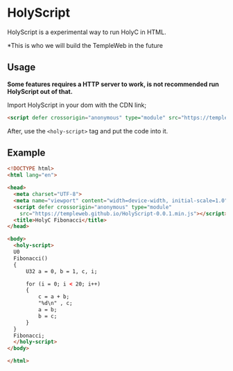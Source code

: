 # HolyScript

HolyScript is a experimental way to run HolyC in HTML.

*This is who we will build the TempleWeb in the future

## Usage

**Some features requires a HTTP server to work, is not recommended run HolyScript out of that.**

Import HolyScript in your dom with the CDN link;

```html
<script defer crossorigin="anonymous" type="module" src="https://templeweb.github.io/HolyScript-0.0.1.min.js"></script>
```

After, use the ```<holy-script>``` tag and put the code into it.

## Example

```html 
<!DOCTYPE html>
<html lang="en">

<head>
  <meta charset="UTF-8">
  <meta name="viewport" content="width=device-width, initial-scale=1.0">
  <script defer crossorigin="anonymous" type="module"
    src="https://templeweb.github.io/HolyScript-0.0.1.min.js"></script>
  <title>HolyC Fibonacci</title>
</head>

<body>
  <holy-script>
  U0
  Fibonacci()
  {
      U32 a = 0, b = 1, c, i;

      for (i = 0; i < 20; i++) 
      { 
          c = a + b; 
          "%d\n" , c; 
          a = b; 
          b = c; 
      } 
  } 
  Fibonacci; 
  </holy-script>
</body>

</html>
```